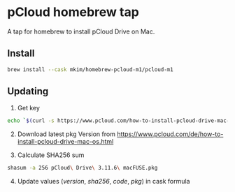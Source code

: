 # pCloud homebrew tap

A tap for homebrew to install pCloud Drive on Mac.

## Install

```bash
brew install --cask mkim/homebrew-pcloud-m1/pcloud-m1
```

## Updating

1. Get key

```bash
echo `$(curl -s https://www.pcloud.com/how-to-install-pcloud-drive-mac-os-m1.html\?download\=macm1 | grep "'Mac M1':" | sed "s/[ ,:']*//g;s/MacM1//g" | tr -d '\t')`
```

2. Download latest pkg Version from https://www.pcloud.com/de/how-to-install-pcloud-drive-mac-os.html

3. Calculate SHA256 sum

```bash
shasum -a 256 pCloud\ Drive\ 3.11.6\ macFUSE.pkg
```

4. Update values (*version*, *sha256*, *code*, *pkg*) in cask formula
